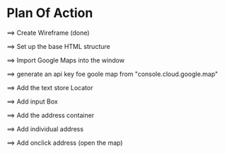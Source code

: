 # Plan Of Action

==> Create Wireframe   (done)

==> Set up the base HTML structure

==> Import Google Maps into the window

==> generate an api key foe goole map from "console.cloud.google.map"

==> Add the text store Locator

==> Add input Box

==> Add the address container

==> Add individual address

==> Add onclick address (open the map)

